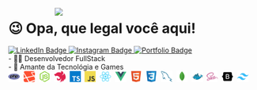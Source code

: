 <img src="https://media.tenor.com/gTg8ZSZMR6YAAAAM/scaler-create-impact.gif" align="right" width="410px"></img>

# 😉 Opa, que legal você aqui!

<div id="badges">
  <a href = "https://www.linkedin.com/in/mjrdev/">
    <img src="https://img.shields.io/badge/LinkedIn-blue?style=for-the-badge&logo=linkedin&logoColor=white" alt="LinkedIn Badge"/>
  </a>
  <a href = "https://www.instagram.com/mjrgomes_">
    <img src="https://img.shields.io/badge/Instagram-purple?style=for-the-badge&logo=Instagram&logoColor=white" alt="Instagram Badge"/>
  </a>
  <a href = "https://mjrdev.github.io/portfolio/">
    <img src="https://img.shields.io/badge/Portfolio-green?style=for-the-badge&logo=Portfolio&logoColor=white" alt="Portfolio Badge"/>
  </a>
</div>
 - 👨‍💻 Desenvolvedor FullStack <br/>
 - 💙 Amante da Tecnológia e Games <br/>

<div>
  <img src="https://github.com/devicons/devicon/blob/master/icons/php/php-original.svg" title="php" alt="php" width="23" height="23"/>&nbsp;
  <img src="https://github.com/devicons/devicon/blob/master/icons/laravel/laravel-plain.svg" title="tailwind" alt="sass" width="23" height="23"/>&nbsp;
  <img src="https://github.com/devicons/devicon/blob/master/icons/nodejs/nodejs-original.svg" title="nodejs" alt="nodejs" width="23" height="23"/>&nbsp;
  <img src="https://github.com/devicons/devicon/blob/master/icons/nestjs/nestjs-plain.svg" title="nestjs" alt="nestjs" width="23" height="23"/>&nbsp;
  <img src="https://github.com/devicons/devicon/blob/master/icons/typescript/typescript-original.svg" title="typescript" alt="typescript" width="23" height="23"/>&nbsp;
  <img src="https://github.com/devicons/devicon/blob/master/icons/javascript/javascript-original.svg" title="JavaScript" alt="JavaScript" width="23" height="23"/>&nbsp;
  <img src="https://github.com/devicons/devicon/blob/master/icons/react/react-original.svg" title="React" alt="React" width="23" height="23"/>&nbsp;
  <img src="https://github.com/devicons/devicon/blob/master/icons/vuejs/vuejs-original.svg" title="vuejs" alt="vuejs" width="23" height="23"/>&nbsp;
  <img src="https://github.com/devicons/devicon/blob/master/icons/html5/html5-original.svg" title="HTML5" alt="HTML5" width="23" height="23"/>&nbsp;
  <img src="https://github.com/devicons/devicon/blob/master/icons/css3/css3-original.svg" title="css" alt="css" width="23" height="23"/>&nbsp;
  <img src="https://github.com/devicons/devicon/blob/master/icons/mysql/mysql-original.svg" title="mysql" alt="mysql" width="23" height="23"/>&nbsp;
  <img src="https://github.com/devicons/devicon/blob/master/icons/mongodb/mongodb-original.svg" title="mongodb" alt="mongodb" width="23" height="23"/>&nbsp;
  <img src="https://github.com/devicons/devicon/blob/master/icons/docker/docker-original.svg" title="docker" alt="docker" width="23" height="23"/>&nbsp;
  <img src="https://github.com/devicons/devicon/blob/master/icons/sass/sass-original.svg" title="sass" alt="sass" width="23" height="23"/>&nbsp;
  <img src="https://github.com/devicons/devicon/blob/master/icons/bootstrap/bootstrap-plain.svg" title="bootstrap" alt="bootstrap" width="23" height="23"/>&nbsp;
  <img src="https://github.com/devicons/devicon/blob/master/icons/tailwindcss/tailwindcss-plain.svg" title="tailwind" alt="sass" width="23" height="23"/>&nbsp;
</div>


